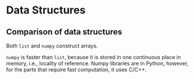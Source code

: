 # Data Structures

## Comparison of data structures
Both ```list``` and ```numpy``` construct arrays.

```numpy``` is faster than ```list```, because it is stored in one continuous place in memory, i.e., locality of reference.
Numpy libraries are in Python, however, for the parts that require fast computation, it uses C/C++.